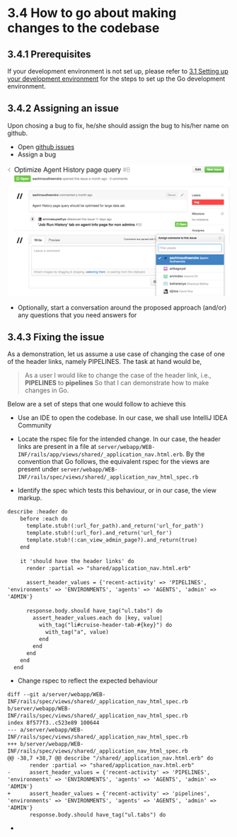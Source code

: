 # 3.4 How to go about making changes to the codebase

## 3.4.1 Prerequisites

If your development environment is not set up, please refer to [3.1 Setting up your development environment](3.1.md) for the steps to set up the Go development environment.

## 3.4.2 Assigning an issue

Upon chosing a bug to fix, he/she should assign the bug to his/her name on github.

- Open [github issues](https://github.com/GoCD/GoCD/issues?state=open)
- Assign a bug

![](images/assign_issue.png)

- Optionally, start a conversation around the proposed approach (and/or) any questions that you need answers for

## 3.4.3 Fixing the issue

As a demonstration, let us assume a use case of changing the case of one of the header links, namely PIPELINES. The task at hand would be,

> As a user
> I would like to change the case of the header link, i.e., **PIPELINES** to **pipelines**
> So that I can demonstrate how to make changes in Go.

Below are a set of steps that one would follow to achieve this

- Use an IDE to open the codebase. In our case, we shall use IntelliJ IDEA Community

- Locate the rspec file for the intended change. In our case, the header links are present in a file at ```server/webapp/WEB-INF/rails/app/views/shared/_application_nav.html.erb```. By the convention that Go follows, the equivalent rspec for the views are present under ```server/webapp/WEB-INF/rails/spec/views/shared/_application_nav_html_spec.rb```

- Identify the spec which tests this behaviour, or in our case, the view markup.

```
describe :header do
    before :each do
      template.stub!(:url_for_path).and_return('url_for_path')
      template.stub!(:url_for).and_return('url_for')
      template.stub!(:can_view_admin_page?).and_return(true)
    end

    it 'should have the header links' do
      render :partial => "shared/application_nav.html.erb"

      assert_header_values = {'recent-activity' => 'PIPELINES', 'environments' => 'ENVIRONMENTS', 'agents' => 'AGENTS', 'admin' => 'ADMIN'}

      response.body.should have_tag("ul.tabs") do
        assert_header_values.each do |key, value|
          with_tag("li#cruise-header-tab-#{key}") do
            with_tag("a", value)
          end
        end
      end
    end
  end
```

- Change rspec to reflect the expected behaviour

```
diff --git a/server/webapp/WEB-INF/rails/spec/views/shared/_application_nav_html_spec.rb b/server/webapp/WEB-INF/rails/spec/views/shared/_application_nav_html_spec.rb
index 8f577f3..c523e89 100644
--- a/server/webapp/WEB-INF/rails/spec/views/shared/_application_nav_html_spec.rb
+++ b/server/webapp/WEB-INF/rails/spec/views/shared/_application_nav_html_spec.rb
@@ -38,7 +38,7 @@ describe "/shared/_application_nav.html.erb" do
       render :partial => "shared/application_nav.html.erb"
-      assert_header_values = {'recent-activity' => 'PIPELINES', 'environments' => 'ENVIRONMENTS', 'agents' => 'AGENTS', 'admin' => 'ADMIN'}
+      assert_header_values = {'recent-activity' => 'pipelines', 'environments' => 'ENVIRONMENTS', 'agents' => 'AGENTS', 'admin' => 'ADMIN'}
       response.body.should have_tag("ul.tabs") do
```

- 